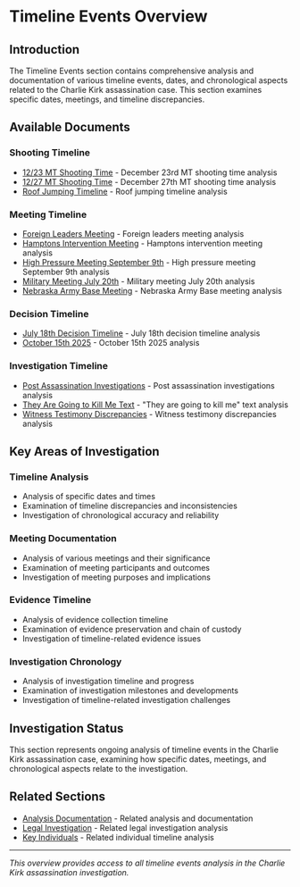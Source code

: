 # Timeline Events Overview

## Introduction

The Timeline Events section contains comprehensive analysis and documentation of various timeline events, dates, and chronological aspects related to the Charlie Kirk assassination case. This section examines specific dates, meetings, and timeline discrepancies.

## Available Documents

### Shooting Timeline
- [12/23 MT Shooting Time](12_23_mt_shooting_time.md) - December 23rd MT shooting time analysis
- [12/27 MT Shooting Time](12_27_mt_shooting_time.md) - December 27th MT shooting time analysis
- [Roof Jumping Timeline](roof_jumping_timeline.md) - Roof jumping timeline analysis

### Meeting Timeline
- [Foreign Leaders Meeting](foreign_leaders_meeting.md) - Foreign leaders meeting analysis
- [Hamptons Intervention Meeting](hamptons_intervention_meeting.md) - Hamptons intervention meeting analysis
- [High Pressure Meeting September 9th](high_pressure_meeting_september_9th.md) - High pressure meeting September 9th analysis
- [Military Meeting July 20th](military_meeting_july_20th.md) - Military meeting July 20th analysis
- [Nebraska Army Base Meeting](nebraska_army_base_meeting.md) - Nebraska Army Base meeting analysis

### Decision Timeline
- [July 18th Decision Timeline](july_18th_decision_timeline.md) - July 18th decision timeline analysis
- [October 15th 2025](october_15th_2025.md) - October 15th 2025 analysis

### Investigation Timeline
- [Post Assassination Investigations](post_assassination_investigations.md) - Post assassination investigations analysis
- [They Are Going to Kill Me Text](they_are_going_to_kill_me_text.md) - "They are going to kill me" text analysis
- [Witness Testimony Discrepancies](witness_testimony_discrepancies.md) - Witness testimony discrepancies analysis

## Key Areas of Investigation

### Timeline Analysis
- Analysis of specific dates and times
- Examination of timeline discrepancies and inconsistencies
- Investigation of chronological accuracy and reliability

### Meeting Documentation
- Analysis of various meetings and their significance
- Examination of meeting participants and outcomes
- Investigation of meeting purposes and implications

### Evidence Timeline
- Analysis of evidence collection timeline
- Examination of evidence preservation and chain of custody
- Investigation of timeline-related evidence issues

### Investigation Chronology
- Analysis of investigation timeline and progress
- Examination of investigation milestones and developments
- Investigation of timeline-related investigation challenges

## Investigation Status

This section represents ongoing analysis of timeline events in the Charlie Kirk assassination case, examining how specific dates, meetings, and chronological aspects relate to the investigation.

## Related Sections

- [Analysis Documentation](../analysis_documentation/overview.md) - Related analysis and documentation
- [Legal Investigation](../legal_investigation/overview.md) - Related legal investigation analysis
- [Key Individuals](../key_individuals/overview.md) - Related individual timeline analysis

---

*This overview provides access to all timeline events analysis in the Charlie Kirk assassination investigation.*